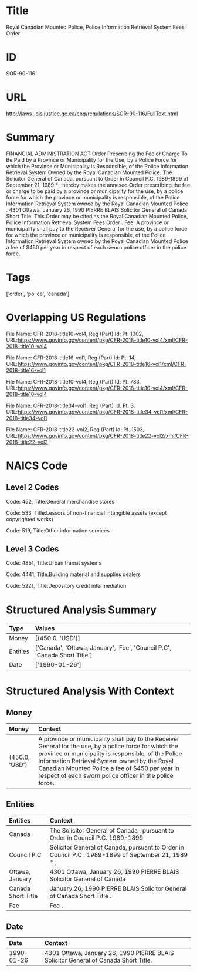# Title
Royal Canadian Mounted Police, Police Information Retrieval System Fees Order


# ID
SOR-90-116

# URL
http://laws-lois.justice.gc.ca/eng/regulations/SOR-90-116/FullText.html


# Summary
FINANCIAL ADMINISTRATION ACT Order Prescribing the Fee or Charge To Be Paid by a Province or Municipality for the Use, by a Police Force for which the Province or Municipality is Responsible, of the Police Information Retrieval System Owned by the Royal Canadian Mounted Police.
The Solicitor General of Canada, pursuant to Order in Council P.C. 1989-1899 of September 21, 1989 * , hereby makes the annexed  Order prescribing the fee or charge to be paid by a province or municipality for the use, by a police force for which the province or municipality is responsible, of the Police Information Retrieval System owned by the Royal Canadian Mounted Police .
4301 Ottawa, January 26, 1990 PIERRE BLAIS Solicitor General of Canada Short Title.
This Order may be cited as the  Royal Canadian Mounted Police, Police Information Retrieval System Fees Order .
Fee. A province or municipality shall pay to the Receiver General for the use, by a police force for which the province or municipality is responsible, of the Police Information Retrieval System owned by the Royal Canadian Mounted Police a fee of $450 per year in respect of each sworn police officer in the police force.


# Tags
['order', 'police', 'canada']


# Overlapping US Regulations
File Name: CFR-2018-title10-vol4, Reg (Part) Id: Pt. 1002, URL:https://www.govinfo.gov/content/pkg/CFR-2018-title10-vol4/xml/CFR-2018-title10-vol4

File Name: CFR-2018-title16-vol1, Reg (Part) Id: Pt. 14, URL:https://www.govinfo.gov/content/pkg/CFR-2018-title16-vol1/xml/CFR-2018-title16-vol1

File Name: CFR-2018-title10-vol4, Reg (Part) Id: Pt. 783, URL:https://www.govinfo.gov/content/pkg/CFR-2018-title10-vol4/xml/CFR-2018-title10-vol4

File Name: CFR-2018-title34-vol1, Reg (Part) Id: Pt. 3, URL:https://www.govinfo.gov/content/pkg/CFR-2018-title34-vol1/xml/CFR-2018-title34-vol1

File Name: CFR-2018-title22-vol2, Reg (Part) Id: Pt. 1503, URL:https://www.govinfo.gov/content/pkg/CFR-2018-title22-vol2/xml/CFR-2018-title22-vol2




# NAICS Code
## Level 2 Codes
Code: 452, Title:General merchandise stores

Code: 533, Title:Lessors of non-financial intangible assets (except copyrighted works)

Code: 519, Title:Other information services




## Level 3 Codes
Code: 4851, Title:Urban transit systems

Code: 4441, Title:Building material and supplies dealers

Code: 5221, Title:Depository credit intermediation







# Structured Analysis Summary
| Type     | Values                                                                    |
|:---------|:--------------------------------------------------------------------------|
| Money    | [(450.0, 'USD')]                                                          |
| Entities | ['Canada', 'Ottawa, January', 'Fee', 'Council P.C', 'Canada Short Title'] |
| Date     | ['1990-01-26']                                                            |


# Structured Analysis With Context
 


## Money
| Money          | Context                                                                                                                                                                                                                                                                                                                      |
|:---------------|:-----------------------------------------------------------------------------------------------------------------------------------------------------------------------------------------------------------------------------------------------------------------------------------------------------------------------------|
| (450.0, 'USD') | A province or municipality shall pay to the Receiver General for the use, by a police force for which the province or municipality is responsible, of the Police Information Retrieval System owned by the Royal Canadian Mounted Police a fee of $450 per year in respect of each sworn police officer in the police force. |


## Entities
| Entities           | Context                                                                                             |
|:-------------------|:----------------------------------------------------------------------------------------------------|
| Canada             | The Solicitor General of  Canada , pursuant to Order in Council P.C. 1989-1899                      |
| Council P.C        | Solicitor General of Canada, pursuant to Order in Council P.C . 1989-1899 of September 21, 1989 * , |
| Ottawa, January    | 4301  Ottawa, January 26, 1990 PIERRE BLAIS Solicitor General of Canada                             |
| Canada Short Title | January 26, 1990 PIERRE BLAIS Solicitor General of Canada Short Title .                             |
| Fee                | Fee .                                                                                               |


## Date
| Date       | Context                                                                             |
|:-----------|:------------------------------------------------------------------------------------|
| 1990-01-26 | 4301 Ottawa, January 26, 1990 PIERRE BLAIS Solicitor General of Canada Short Title. |


